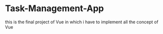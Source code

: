 # Task-Management-App
this is the final project of Vue in which i have to  implement all the  concept of Vue
